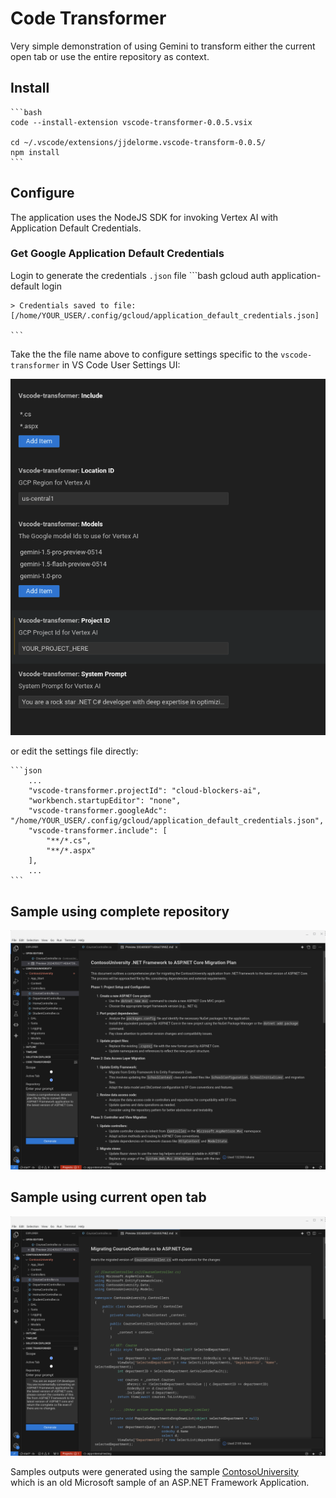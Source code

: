 # Code Transformer

Very simple demonstration of using Gemini to transform either the current open tab or use the entire repository as context.  

## Install
	```bash
	code --install-extension vscode-transformer-0.0.5.vsix
	
	cd ~/.vscode/extensions/jjdelorme.vscode-transform-0.0.5/
	npm install
	```

## Configure

The application uses the NodeJS SDK for invoking Vertex AI with Application Default Credentials.

### Get Google Application Default Credentials
Login to generate the credentials `.json` file
	```bash
	gcloud auth application-default login

	> Credentials saved to file: [/home/YOUR_USER/.config/gcloud/application_default_credentials.json]

	```

Take the the file name above to configure settings specific to the `vscode-transformer` in VS Code User Settings UI:

![Settings](./media/settings.png)

or edit the settings file directly:

	```json
		...
		"vscode-transformer.projectId": "cloud-blockers-ai",
		"workbench.startupEditor": "none",
		"vscode-transformer.googleAdc": "/home/YOUR_USER/.config/gcloud/application_default_credentials.json",
		"vscode-transformer.include": [
			"**/*.cs",
			"**/*.aspx"
		],
		...
	```

## Sample using complete repository

![Respository](./media/repository.png)

## Sample using current open tab

![Open Tab](./media/open-tab.png)

Samples outputs were generated using the sample [ContosoUniversity](https://github.com/jjdelorme/ContosoUniversity) which is an old Microsoft sample of an ASP.NET Framework Application.
